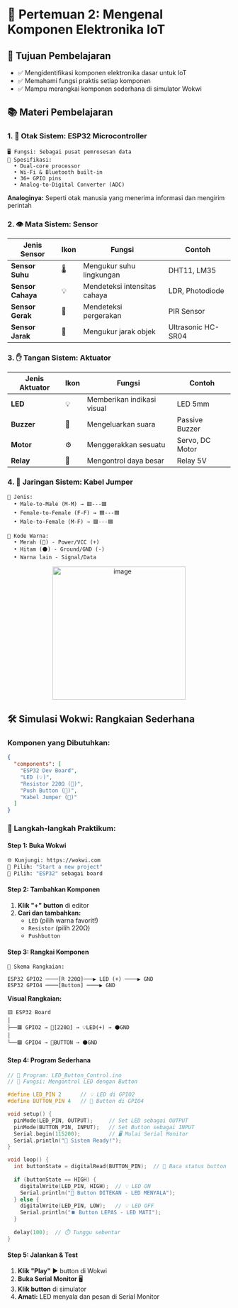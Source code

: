 # 🔌 Pertemuan 2: Mengenal Komponen Elektronika IoT

## 🎯 Tujuan Pembelajaran
- ✅ Mengidentifikasi komponen elektronika dasar untuk IoT
- ✅ Memahami fungsi praktis setiap komponen
- ✅ Mampu merangkai komponen sederhana di simulator Wokwi

## 📚 Materi Pembelajaran

### 1. 🧠 Otak Sistem: **ESP32 Microcontroller**
```
🖥️ Fungsi: Sebagai pusat pemrosesan data
🔋 Spesifikasi:
  • Dual-core processor
  • Wi-Fi & Bluetooth built-in
  • 36+ GPIO pins
  • Analog-to-Digital Converter (ADC)
```
**Analoginya:** Seperti otak manusia yang menerima informasi dan mengirim perintah

### 2. 👁️ Mata Sistem: **Sensor**
| Jenis Sensor | Ikon | Fungsi | Contoh |
|-------------|------|--------|---------|
| **Sensor Suhu** | 🌡️ | Mengukur suhu lingkungan | DHT11, LM35 |
| **Sensor Cahaya** | 💡 | Mendeteksi intensitas cahaya | LDR, Photodiode |
| **Sensor Gerak** | 🚶 | Mendeteksi pergerakan | PIR Sensor |
| **Sensor Jarak** | 📏 | Mengukur jarak objek | Ultrasonic HC-SR04 |

### 3. ✋ Tangan Sistem: **Aktuator**
| Jenis Aktuator | Ikon | Fungsi | Contoh |
|---------------|------|--------|---------|
| **LED** | 💡 | Memberikan indikasi visual | LED 5mm |
| **Buzzer** | 🎵 | Mengeluarkan suara | Passive Buzzer |
| **Motor** | ⚙️ | Menggerakkan sesuatu | Servo, DC Motor |
| **Relay** | 🔄 | Mengontrol daya besar | Relay 5V |

### 4. 🩻 Jaringan Sistem: **Kabel Jumper**

```
🔌 Jenis:
  • Male-to-Male (M-M) → 🟥---🟥
  • Female-to-Female (F-F) → 🟦---🟦  
  • Male-to-Female (M-F) → 🟥---🟦

🎨 Kode Warna:
  • Merah (🔴) - Power/VCC (+)
  • Hitam (⚫) - Ground/GND (-)
  • Warna lain - Signal/Data
```

<p align="center">
<img width="300" height="300" alt="image" src="https://github.com/user-attachments/assets/67e4dc1f-f897-452a-8db5-4ec6a0b4c741" />
</p>

## 🛠️ Simulasi Wokwi: Rangkaian Sederhana

### Komponen yang Dibutuhkan:
```json
{
  "components": [
    "ESP32 Dev Board",
    "LED (💡)",
    "Resistor 220Ω (📏)", 
    "Push Button (🔘)",
    "Kabel Jumper (🔌)"
  ]
}
```

### 📝 Langkah-langkah Praktikum:

#### **Step 1: Buka Wokwi**
```bash
🌐 Kunjungi: https://wokwi.com
📁 Pilih: "Start a new project"
🔧 Pilih: "ESP32" sebagai board
```

#### **Step 2: Tambahkan Komponen**
1. **Klik "+" button** di editor
2. **Cari dan tambahkan:**
   - `LED` (pilih warna favorit!)
   - `Resistor` (pilih 220Ω)
   - `Pushbutton`

#### **Step 3: Rangkai Komponen**
```
📐 Skema Rangkaian:

ESP32 GPIO2 ────[R 220Ω]───▶ LED (+) ────▶ GND
ESP32 GPIO4 ────[Button] ────▶ GND
```

**Visual Rangkaian:**
```
🟨 ESP32 Board
│
├──🟥 GPIO2 → 📏[220Ω] → 💡LED(+) → ⚫GND
│
└──🟩 GPIO4 → 🔘BUTTON → ⚫GND
```

#### **Step 4: Program Sederhana**
```cpp
// 📁 Program: LED_Button_Control.ino
// 🎯 Fungsi: Mengontrol LED dengan Button

#define LED_PIN 2      // 💡 LED di GPIO2
#define BUTTON_PIN 4   // 🔘 Button di GPIO4

void setup() {
  pinMode(LED_PIN, OUTPUT);     // Set LED sebagai OUTPUT
  pinMode(BUTTON_PIN, INPUT);   // Set Button sebagai INPUT
  Serial.begin(115200);         // 🖥️ Mulai Serial Monitor
  Serial.println("🔧 Sistem Ready!");
}

void loop() {
  int buttonState = digitalRead(BUTTON_PIN);  // 📖 Baca status button
  
  if (buttonState == HIGH) {
    digitalWrite(LED_PIN, HIGH);  // 💡 LED ON
    Serial.println("🎯 Button DITEKAN - LED MENYALA");
  } else {
    digitalWrite(LED_PIN, LOW);   // 💡 LED OFF  
    Serial.println("⏹️ Button LEPAS - LED MATI");
  }
  
  delay(100);  // ⏱️ Tunggu sebentar
}
```

#### **Step 5: Jalankan & Test**
1. **Klik "Play"** ▶️ button di Wokwi
2. **Buka Serial Monitor** 🖥️
3. **Klik button** di simulator
4. **Amati:** LED menyala dan pesan di Serial Monitor

